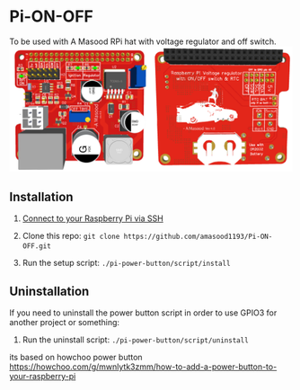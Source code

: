 # Pi-ON-OFF

To be used with A Masood RPi hat with voltage regulator and off switch. 
![alt text](https://github.com/amasood1193/Pi-ON-OFF/blob/8d26435a3e49da940b293ba6d257160a3ecb25c0/pihat.png)

## Installation

1. [Connect to your Raspberry Pi via SSH](https://www.raspberrypi.org/documentation/remote-access/ssh/)

2. Clone this repo: `git clone https://github.com/amasood1193/Pi-ON-OFF.git`
3. Run the setup script: `./pi-power-button/script/install`

## Uninstallation

If you need to uninstall the power button script in order to use GPIO3 for another project or something:

1. Run the uninstall script: `./pi-power-button/script/uninstall`



its based on howchoo power button
https://howchoo.com/g/mwnlytk3zmm/how-to-add-a-power-button-to-your-raspberry-pi
